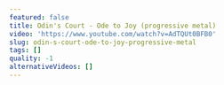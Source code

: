 ```yaml
---
featured: false
title: Odin's Court - Ode to Joy (progressive metal)
video: 'https://www.youtube.com/watch?v=AdTQUt0BFB0'
slug: odin-s-court-ode-to-joy-progressive-metal
tags: []
quality: -1
alternativeVideos: []
---
```


